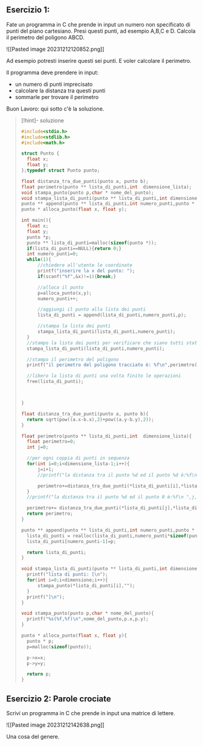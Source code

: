 ## Esercizio 1:

Fate un programma in C che prende in input un numero non specificato di punti del piano cartesiano.
Presi questi punti, ad esempio A,B,C e D. Calcola il perimetro del poligono ABCD.

![[Pasted image 20231212120852.png]]

Ad esempio potresti inserire questi sei punti. E voler calcolare il perimetro.

Il programma deve prendere in input:
- un numero di punti imprecisato
- calcolare la distanza tra questi punti
- sommarle per trovare il perimetro

Buon Lavoro: qui sotto c'è la soluzione.

>[!hint]- soluzione
>```C
>#include<stdio.h>
>#include<stdlib.h>
>#include<math.h>
>
>struct Punto {
>   float x;
>   float y;
>};typedef struct Punto punto;
>
>float distanza_tra_due_punti(punto a, punto b);
>float perimetro(punto ** lista_di_punti,int  dimensione_lista);
>void stampa_punto(punto p,char * nome_del_punto);
>void stampa_lista_di_punti(punto ** lista_di_punti,int dimensione);
>punto ** append(punto ** lista_di_punti,int numero_punti,punto * p);
>punto * alloca_punto(float x, float y);
>
>int main(){
>   float x;
>   float y;
>   punto *p;
>   punto ** lista_di_punti=malloc(sizeof(punto *));
>   if(lista_di_punti==NULL){return 0;}
>   int numero_punti=0;
>   while(1){
>       //chiedere all'utente le coordinate
>       printf("inserire la x del punto: ");
>       if(scanf("%f",&x)!=1){break;}
>
>       //alloca il punto
>       p=alloca_punto(x,y);
>       numero_punti++;
>
>       //aggiungi il punto alla lista dei punti
>       lista_di_punti = append(lista_di_punti,numero_punti,p);
>
>       //stampa la lista dei punti
>       stampa_lista_di_punti(lista_di_punti,numero_punti);
>   }
>   //stampo la lista dei punti per verificare che siano tutti stati inseriti correttamente
>   stampa_lista_di_punti(lista_di_punti,numero_punti);
>
>   //stampo il perimetro del poligono
>   printf("il perimetro del poligono tracciato è: %f\n",perimetro(lista_di_punti,numero_punti));
>
>   //libero la lista di punti una volta finito le operazioni
>   free(lista_di_punti);
>
>
>
>}
>
>float distanza_tra_due_punti(punto a, punto b){
>   return sqrt(pow((a.x-b.x),2)+pow((a.y-b.y),2));
>}
>
>float perimetro(punto ** lista_di_punti,int  dimensione_lista){
>   float perimetro=0;
>   int j=0;
>
>   //per ogni coppia di punti in sequenza
>   for(int i=0;i<dimensione_lista-1;i++){
>       j=i+1;
>       //printf("la distanza tra il punto %d ed il punto %d è:%f\n ",i,j,distanza_tra_due_punti(*lista_di_punti[i],*lista_di_punti[j]));
>
>       perimetro+=distanza_tra_due_punti(*lista_di_punti[i],*lista_di_punti[j]);
>   }
>   //printf("la distanza tra il punto %d ed il punto 0 è:%f\n ",j,distanza_tra_due_punti(*lista_di_punti[j],*lista_di_punti[0]));
>
>   perimetro+= distanza_tra_due_punti(*lista_di_punti[j],*lista_di_punti[0]);
>   return perimetro;
>}
>
>punto ** append(punto ** lista_di_punti,int numero_punti,punto * p){
>   lista_di_punti = realloc(lista_di_punti,numero_punti*sizeof(punto *) );
>   lista_di_punti[numero_punti-1]=p;
>
>   return lista_di_punti;
>}
>
>void stampa_lista_di_punti(punto ** lista_di_punti,int dimensione){
>   printf("lista di punti: [\n");
>   for(int i=0;i<dimensione;i++){
>       stampa_punto(*lista_di_punti[i],"");
>   }
>   printf("]\n");
>}
>
>void stampa_punto(punto p,char * nome_del_punto){
>   printf("%s(%f,%f)\n",nome_del_punto,p.x,p.y);
>}
>
>punto * alloca_punto(float x, float y){
>   punto * p;
>   p=malloc(sizeof(punto));
>
>   p->x=x;
>   p->y=y;
>
>   return p;
>}
>```

## Esercizio 2: Parole crociate
Scrivi un programma in C che prende in input una matrice di lettere.


![[Pasted image 20231212142638.png]]

Una cosa del genere.

